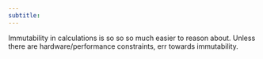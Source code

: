 ```yaml
---
subtitle:
---
```

Immutability in calculations is so so so much easier to reason about. Unless there are hardware/performance constraints, err towards immutability.